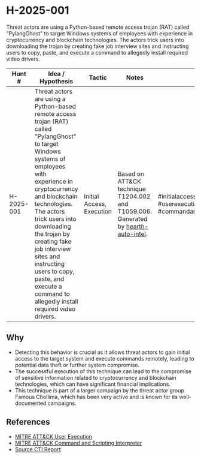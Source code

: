 # H-2025-001

Threat actors are using a Python-based remote access trojan (RAT) called "PylangGhost" to target Windows systems of employees with experience in cryptocurrency and blockchain technologies. The actors trick users into downloading the trojan by creating fake job interview sites and instructing users to copy, paste, and execute a command to allegedly install required video drivers.

| Hunt #       | Idea / Hypothesis                                                      | Tactic         | Notes                                                                              | Tags                           | Submitter           |
|--------------|-------------------------------------------------------------------------|----------------|------------------------------------------------------------------------------------|--------------------------------|---------------------|
| H-2025-001    | Threat actors are using a Python-based remote access trojan (RAT) called "PylangGhost" to target Windows systems of employees with experience in cryptocurrency and blockchain technologies. The actors trick users into downloading the trojan by creating fake job interview sites and instructing users to copy, paste, and execute a command to allegedly install required video drivers.                                                      | Initial Access, Execution | Based on ATT&CK technique T1204.002 and T1059.006. Generated by [hearth-auto-intel](https://github.com/THORCollective/HEARTH). | #initialaccess #execution #userexecution #commandandscriptinginterpreter | [Sydney Marrone](https://www.linkedin.com/in/sydneymarrone/) |

## Why
- Detecting this behavior is crucial as it allows threat actors to gain initial access to the target system and execute commands remotely, leading to potential data theft or further system compromise.
- The successful execution of this technique can lead to the compromise of sensitive information related to cryptocurrency and blockchain technologies, which can have significant financial implications.
- This technique is part of a larger campaign by the threat actor group Famous Chollima, which has been very active and is known for its well-documented campaigns.

## References
- [MITRE ATT&CK User Execution](https://attack.mitre.org/techniques/T1204/002/)
- [MITRE ATT&CK Command and Scripting Interpreter](https://attack.mitre.org/techniques/T1059/006/)
- [Source CTI Report](https://blog.talosintelligence.com/python-version-of-golangghost-rat/)
